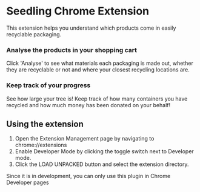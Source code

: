 # Seedling Chrome Extension

This extension helps you understand which products come in easily recyclable packaging.

### Analyse the products in your shopping cart
Click 'Analyse' to see what materials each packaging is made out, whether they are recyclable or not and where your closest recycling locations are.

### Keep track of your progress
See how large your tree is! Keep track of how many containers you have recycled and how much money has been donated on your behalf!


## Using the extension
1) Open the Extension Management page by navigating to chrome://extensions
2) Enable Developer Mode by clicking the toggle switch next to Developer mode.
3) Click the LOAD UNPACKED button and select the extension directory.

Since it is in development, you can only use this plugin in Chrome Developer pages
